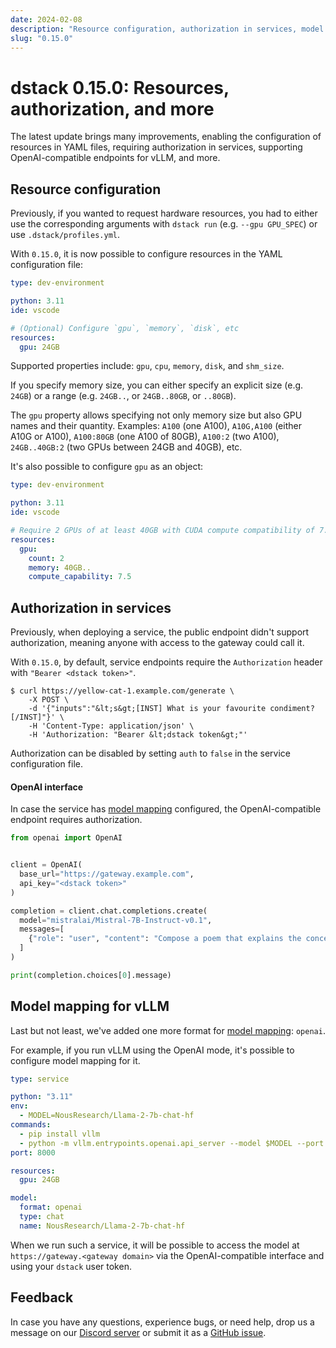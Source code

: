 ```yaml
---
date: 2024-02-08
description: "Resource configuration, authorization in services, model mapping for vLLM, and other improvements."
slug: "0.15.0"
---
```


# dstack 0.15.0: Resources, authorization, and more

The latest update brings many improvements, enabling the configuration of resources in YAML files, requiring
authorization in services, supporting OpenAI-compatible endpoints for vLLM, and more. 

<!-- more -->

## Resource configuration

Previously, if you wanted to request hardware resources, you had to either use the corresponding arguments with
`dstack run` (e.g. `--gpu GPU_SPEC`) or use `.dstack/profiles.yml`.

With `0.15.0`, it is now possible to configure resources in the YAML configuration file:

<div editor-title=".dstack.yml">

```yaml
type: dev-environment

python: 3.11
ide: vscode

# (Optional) Configure `gpu`, `memory`, `disk`, etc 
resources:
  gpu: 24GB
```

</div>

Supported properties include: `gpu`, `cpu`, `memory`, `disk`, and `shm_size`.

If you specify memory size, you can either specify an explicit size (e.g. `24GB`) or a 
range (e.g. `24GB..`, or `24GB..80GB`, or `..80GB`).

The `gpu` property allows specifying not only memory size but also GPU names
and their quantity. Examples: `A100` (one A100), `A10G,A100` (either A10G or A100), 
`A100:80GB` (one A100 of 80GB), `A100:2` (two A100), `24GB..40GB:2` (two GPUs between 24GB and 40GB), etc.

It's also possible to configure `gpu` as an object:

<div editor-title=".dstack.yml">

```yaml
type: dev-environment

python: 3.11
ide: vscode

# Require 2 GPUs of at least 40GB with CUDA compute compatibility of 7.5
resources:
  gpu:
    count: 2
    memory: 40GB..
    compute_capability: 7.5
```

</div>

[//]: # (For more details on `resources` schema, refer to the [Reference]&#40;../../docs/reference/dstack.yml.md&#41;.)

## Authorization in services

Previously, when deploying a service, the public endpoint didn't support authorization, 
meaning anyone with access to the gateway could call it.

With `0.15.0`, by default, service endpoints require the `Authorization` header with `"Bearer <dstack token>"`. 

<div class="termy">

```shell
$ curl https://yellow-cat-1.example.com/generate \
    -X POST \
    -d '{"inputs":"&lt;s&gt;[INST] What is your favourite condiment?[/INST]"}' \
    -H 'Content-Type: application/json' \
    -H 'Authorization: "Bearer &lt;dstack token&gt;"'
```

</div>

Authorization can be disabled by setting `auth` to `false` in the service configuration file.

#### OpenAI interface

In case the service has [model mapping](../../docs/concepts/services.md#configure-model-mapping) configured, 
the OpenAI-compatible endpoint requires authorization.

```python
from openai import OpenAI


client = OpenAI(
  base_url="https://gateway.example.com",
  api_key="<dstack token>"
)

completion = client.chat.completions.create(
  model="mistralai/Mistral-7B-Instruct-v0.1",
  messages=[
    {"role": "user", "content": "Compose a poem that explains the concept of recursion in programming."}
  ]
)

print(completion.choices[0].message)
```

## Model mapping for vLLM

Last but not least, we've added one more format for [model mapping](../../docs/concepts/services.md#configure-model-mapping): `openai`.

For example, if you run vLLM using the OpenAI mode, it's possible to configure model mapping for it.

```yaml
type: service

python: "3.11"
env:
  - MODEL=NousResearch/Llama-2-7b-chat-hf
commands:
  - pip install vllm
  - python -m vllm.entrypoints.openai.api_server --model $MODEL --port 8000
port: 8000

resources:
  gpu: 24GB

model:
  format: openai
  type: chat
  name: NousResearch/Llama-2-7b-chat-hf
```

When we run such a service, it will be possible to access the model at  
`https://gateway.<gateway domain>` via the OpenAI-compatible interface 
and using your `dstack` user token.

## Feedback

In case you have any questions, experience bugs, or need help, 
drop us a message on our [Discord server](https://discord.gg/u8SmfwPpMd) or submit it as a 
[GitHub issue](https://github.com/dstackai/dstack/issues/new/choose).